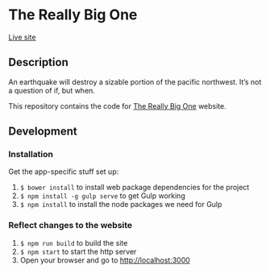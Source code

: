 The Really Big One
=================

[Live site](https://threallybig.one)

## Description

An earthquake will destroy a sizable portion of the pacific northwest. It’s not a question of if, but when.

This repository contains the code for [The Really Big One](https://threallybig.one) website.

## Development

### Installation

Get the app-specific stuff set up:

1. `$ bower install` to install web package dependencies for the project
4. `$ npm install -g gulp serve` to get Gulp working
3. `$ npm install` to install the node packages we need for Gulp

### Reflect changes to the website

1. `$ npm run build` to build the site
2. `$ npm start` to start the http server
3. Open your browser and go to [http://localhost:3000](http://localhost:3000)

###  
